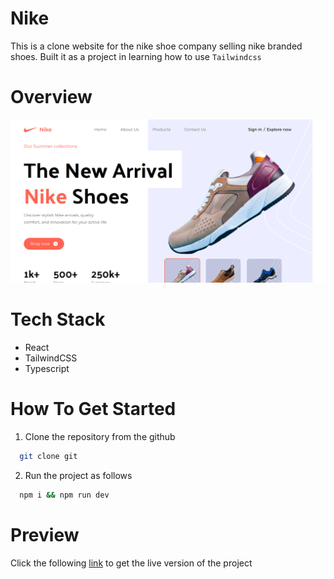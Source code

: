 # Nike

This is a clone website for the nike shoe company selling nike branded shoes. Built it as a project in learning how to use `Tailwindcss`

# Overview

![overview](./overview.png)

# Tech Stack

- React
- TailwindCSS
- Typescript

# How To Get Started

1. Clone the repository from the github

```bash
  git clone git
```

2. Run the project as follows

```bash
  npm i && npm run dev
```

# Preview

Click the following [link](https://netflify.com) to get the live version of the project
